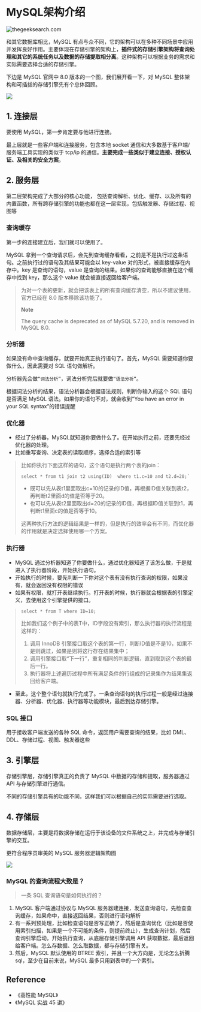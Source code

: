 # MySQL架构介绍

![thegeeksearch.com](https://cdn.thegeeksearch.com/wp-content/uploads/2020/07/mysql-architecture-server-client-model.jpg)

和其它数据库相比，MySQL 有点与众不同，它的架构可以在多种不同场景中应用并发挥良好作用。主要体现在存储引擎的架构上，**插件式的存储引擎架构将查询处理和其它的系统任务以及数据的存储提取相分离**。这种架构可以根据业务的需求和实际需要选择合适的存储引擎。

下边是 MySQL 官网中 8.0 版本的一个图，我们展开看一下，对 MySQL 整体架构和可插拔的存储引擎先有个总体回顾。

![](/Users/apple/picBed/mysql/mysql-architecture.png)



## 1. 连接层

要使用 MySQL，第一步肯定要与他进行连接。

最上层就是一些客户端和连接服务，包含本地 socket 通信和大多数基于客户端/服务端工具实现的类似于 tcp/ip 的通信。**主要完成一些类似于建立连接、授权认证、及相关的安全方案**。

## 2. 服务层

第二层架构完成了大部分的核心功能， 包括查询解析、优化、缓存、以及所有的内置函数，所有跨存储引擎的功能也都在这一层实现，包括触发器、存储过程、视图等

### 查询缓存

第一步的连接建立后，我们就可以使用了。

MySQL 拿到一个查询请求后，会先到查询缓存看看，之前是不是执行过这条语句。之前执行过的语句及其结果可能会以 key-value 对的形式，被直接缓存在内存中。key 是查询的语句，value 是查询的结果。如果你的查询能够直接在这个缓存中找到 key，那么这个 value 就会被直接返回给客户端。

> 为对一个表的更新，就会把该表上的所有查询缓存清空，所以不建议使用，官方已经在 8.0 版本移除该功能了。
>
> **Note**
>
> The query cache is deprecated as of MySQL 5.7.20, and is removed in MySQL 8.0.

### 分析器

如果没有命中查询缓存，就要开始真正执行语句了。首先，MySQL 需要知道你要做什么，因此需要对 SQL 语句做解析。

分析器先会做`“词法分析”`，词法分析完后就要做`“语法分析”`。

根据词法分析的结果，语法分析器会根据语法规则，判断你输入的这个 SQL 语句是否满足 MySQL 语法。如果你的语句不对，就会收到“You have an error in your SQL syntax”的错误提醒

### 优化器

* 经过了分析器，MySQL就知道你要做什么了。在开始执行之前，还要先经过优化器的处理。
* 比如重写查询、决定表的读取顺序，选择合适的索引等

> 比如你执行下面这样的语句，这个语句是执行两个表的join：
>
> ```mysql
> select * from t1 join t2 using(ID)  where t1.c=10 and t2.d=20;`
> ```
>
> - 既可以先从表t1里面取出c=10的记录的ID值，再根据ID值关联到表t2，再判断t2里面d的值是否等于20。
> - 也可以先从表t2里面取出d=20的记录的ID值，再根据ID值关联到t1，再判断t1里面c的值是否等于10。
>
> 这两种执行方法的逻辑结果是一样的，但是执行的效率会有不同，而优化器的作用就是决定选择使用哪一个方案。

### 执行器

* MySQL 通过分析器知道了你要做什么，通过优化器知道了该怎么做，于是就进入了执行器阶段，开始执行语句。
* 开始执行的时候，要先判断一下你对这个表有没有执行查询的权限，如果没有，就会返回没有权限的错误
* 如果有权限，就打开表继续执行。打开表的时候，执行器就会根据表的引擎定义，去使用这个引擎提供的接口。

>```mysql
> select * from T where ID=10;
>```
>
>比如我们这个例子中的表T中，ID字段没有索引，那么执行器的执行流程是这样的：
>
>1. 调用 InnoDB 引擎接口取这个表的第一行，判断ID值是不是10，如果不是则跳过，如果是则将这行存在结果集中；
>2. 调用引擎接口取“下一行”，重复相同的判断逻辑，直到取到这个表的最后一行。
>3. 执行器将上述遍历过程中所有满足条件的行组成的记录集作为结果集返回给客户端。

* 至此，这个整个语句就执行完成了。一条查询语句的执行过程一般是经过连接器、分析器、优化器、执行器等功能模块，最后到达存储引擎。

### SQL 接口

用于接收客户端发送的各种 SQL 命令，返回用户需要查询的结果，比如 DML、DDL、存储过程、视图、触发器这些



## 3. 引擎层

存储引擎层，存储引擎真正的负责了 MySQL 中数据的存储和提取，服务器通过 API 与存储引擎进行通信。

不同的存储引擎具有的功能不同，这样我们可以根据自己的实际需要进行选取。



## 4. 存储层

数据存储层，主要是将数据存储在运行于该设备的文件系统之上，并完成与存储引擎的交互。



更符合程序员审美的 MySQL 服务器逻辑架构图

![](https://cdn.jsdelivr.net/gh/Jstarfish/picBed/mysql/MySQL-architecture.png)



### MySQL 的查询流程大致是？

> 一条 SQL 查询语句是如何执行的？

1. MySQL 客户端通过协议与 MySQL 服务器建连接，发送查询语句，先检查查询缓存，如果命中，直接返回结果，否则进行语句解析
2. 有一系列预处理，比如检查语句是否写正确了，然后是查询优化（比如是否使用索引扫描，如果是一个不可能的条件，则提前终止），生成查询计划，然后查询引擎启动，开始执行查询，从底层存储引擎调用 API 获取数据，最后返回给客户端。怎么存数据、怎么取数据，都与存储引擎有关。
3. 然后，MySQL 默认使用的 BTREE 索引，并且一个大方向是，无论怎么折腾 sql，至少在目前来说，MySQL 最多只用到表中的一个索引。





## Reference

- 《高性能 MySQL》
- 《MySQL 实战 45 讲》
